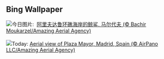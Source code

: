 ## Bing Wallpaper
![](https://www.bing.com/th?id=OHR.MaldivesWhaleShark_ZH-CN9975504316_UHD.jpg&w=1000)今日图片: &nbsp;[阿里夫达鲁环礁海岸的鲸鲨, 马尔代夫 (© Bachir Moukarzel/Amazing Aerial Agency)](https://www.bing.com/th?id=OHR.MaldivesWhaleShark_ZH-CN9975504316_UHD.jpg)
<br><br/>
![](https://www.bing.com/th?id=OHR.PlazaMayor_EN-US3692727880_UHD.jpg&w=1000)Today: [Aerial view of Plaza Mayor, Madrid, Spain (© AirPano LLC/Amazing Aerial Agency)](https://www.bing.com/th?id=OHR.PlazaMayor_EN-US3692727880_UHD.jpg)
<br><br/>
